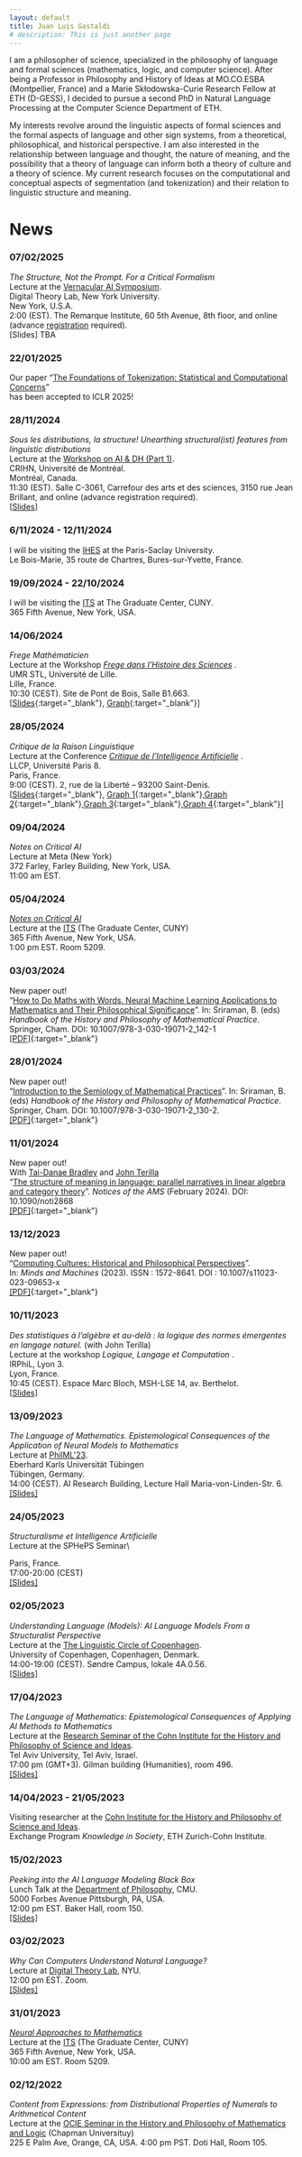 ```yaml
---
layout: default
title: Juan Luis Gastaldi
# description: This is just another page
---
```


<!-- <script src="{{ 'assets/js/random-color.js' }}"></script> -->

I am a philosopher of science, specialized in the philosophy of language and formal sciences (mathematics, logic, and computer science). After being a Professor in Philosophy and History of Ideas at MO.CO.ESBA (Montpellier, France) and a Marie Skłodowska-Curie Research Fellow at ETH (D-GESS), I decided to pursue a second PhD in Natural Language Processing at the Computer Science Department of ETH.

My interests revolve around the linguistic aspects of formal sciences and the formal aspects of language and other sign systems, from a theoretical, philosophical, and historical perspective. I am also interested in the relationship between language and thought, the nature of meaning, and the possibility that a theory of language can inform both a theory of culture and a theory of science. My current research focuses on the computational and conceptual aspects of segmentation (and tokenization) and their relation to linguistic structure and meaning.

<!-- I am a philosopher of science, specialized in the philosophy and history of formal knowledge (mathematics, logic, and computer science), philosophy of language and Natural Language Processing.

My research focuses on the formalization of meaning as a central problem of modern and contemporary science, determined by a complex articulation between logic, mathematics, linguistics, and computer science. Developing the principles of historical epistemology, I propose an understanding of the emergence and evolution of formal knowledge, from early 19th century mathematized logic to contemporary computer science, guided by the problematic constitution of a theory of formal languages at the intersection of natural and social sciences. More recently, I have focused on the technical, theoretical, and philosophical aspects of neural computational models of language, addressing each one of those dimensions through a renewal of the structuralist tradition. -->

# News

### 07/02/2025
*The Structure, Not the Prompt. For a Critical Formalism*\
Lecture at the [Vernacular AI Symposium](https://as.nyu.edu/research-centers/remarque/events/Spring-2025/vernacular-ai--2-day-symposium.html).\
Digital Theory Lab, New York University.\
New York, U.S.A.\
2:00 (EST). The Remarque Institute, 60 5th Avenue, 8th floor, and online (advance [registration](https://as.nyu.edu/research-centers/remarque/events/Spring-2025/vernacular-ai--2-day-symposium.html) required).\
[Slides] TBA

### 22/01/2025
Our paper “[The Foundations of Tokenization: Statistical and Computational Concerns](https://arxiv.org/abs/2407.11606)”\
has been accepted to ICLR 2025!

### 28/11/2024
*Sous les distributions, la structure! Unearthing structural(ist) features from linguistic distributions*\
Lecture at the [Workshop on AI & DH (Part 1)](https://www.crihn.org/nouvelles/2024/11/12/workshop-on-ai-dh-part-1/).\
CRIHN, Université de Montréal.\
Montréal, Canada.\
11:30 (EST). Salle C-3061, Carrefour des arts et des sciences, 3150 rue Jean Brillant, and online (advance registration required).\
[[Slides](assets/pdf/slides/gastaldi_241128_montreal.pdf)]

### 6/11/2024 - 12/11/2024
I will be visiting the [IHES](https://www.ihes.fr/en/) at the Paris-Saclay University.\
Le Bois-Marie, 35 route de Chartres, Bures-sur-Yvette, France.

### 19/09/2024 - 22/10/2024
I will be visiting the [ITS](https://itsatcuny.org) at The Graduate Center, CUNY.\
365 Fifth Avenue, New York, USA.

### 14/06/2024
*Frege Mathématicien*\
Lecture at the Workshop [*Frege dans l'Histoire des Sciences*](https://stl.univ-lille.fr/agenda/agenda/frege-dans-lhistoire-des-sciences-1) .\
UMR STL, Université de Lille.\
Lille, France.\
10:30 (CEST). Site de Pont de Bois, Salle B1.663.\
[[Slides](assets/pdf/slides/gastaldi_240614_lille.pdf){:target="_blank"}, [Graph](https://frege-habilitationsschrift.onrender.com){:target="_blank"}]

### 28/05/2024
*Critique de la Raison Linguistique*\
Lecture at the Conference [*Critique de l’Intelligence Artificielle*](https://llcp.univ-paris8.fr/colloque-international-critique-de-l-intelligence-artificielle-enjeux) .\
LLCP, Université Paris 8.\
Paris, France.\
9:00 (CEST). 2, rue de la Liberté – 93200 Saint-Denis.\
[[Slides](assets/pdf/slides/gastaldi_240528_paris8.pdf){:target="_blank"}, [Graph 1](assets/pdf/slides/C.html){:target="_blank"},[Graph 2](assets/pdf/slides/Cop.html){:target="_blank"},[Graph 3](assets/pdf/slides/C+Cop.html){:target="_blank"},[Graph 4](assets/pdf/slides/C_Cop.html){:target="_blank"}]

### 09/04/2024
*Notes on Critical AI*\
Lecture at Meta (New York)\
372 Farley, Farley Building, New York, USA.\
11:00 am EST.

### 05/04/2024
[*Notes on Critical AI*](https://itsatcuny.org/calendar/2024/4/5/critical-ai-with-juan-luis-gastaldi)\
Lecture at the [ITS](https://itsatcuny.org) (The Graduate Center, CUNY)\
365 Fifth Avenue, New York, USA.\
1:00 pm EST. Room 5209.

### 03/03/2024
New paper out!\
“[How to Do Maths with Words. Neural Machine Learning Applications to Mathematics and Their Philosophical Significance](https://link.springer.com/referenceworkentry/10.1007/978-3-030-19071-2_142-1)”. In: Sriraman, B. (eds) *Handbook of the History and Philosophy of Mathematical Practice*. Springer, Cham. DOI: 10.1007/978-3-030-19071-2_142-1\
[[PDF]](./assets/pdf/pubs/Gastaldi2023c_s.pdf){:target="_blank"}

### 28/01/2024
New paper out!\
“[Introduction to the Semiology of Mathematical Practices](https://link.springer.com/referenceworkentry/10.1007/978-3-030-19071-2_130-2)”.  In: Sriraman, B. (eds) *Handbook of the History and Philosophy of Mathematical Practice*. Springer, Cham. DOI: 10.1007/978-3-030-19071-2_130-2.\
[[PDF]](./assets/pdf/pubs/Gastaldi2023d_s.pdf){:target="_blank"}

### 11/01/2024
New paper out!\
With [Tai-Danae Bradley](https://www.math3ma.com/about) and [John Terilla](https://qcpages.qc.cuny.edu/~jterilla/)\
“[The structure of meaning in language: parallel narratives in linear algebra and category theory](https://www.ams.org/journals/notices/202402/noti2868/noti2868.html?adat=February%202024&trk=2868&galt=none&cat=feature&pdfissue=202402&pdffile=rnoti-p174.pdf)”. *Notices of the AMS* (February 2024). DOI: 10.1090/noti2868\
[[PDF]](./assets/pdf/pubs/BradleyGastaldiTerilla2023.pdf){:target="_blank"}

### 13/12/2023
New paper out!\
“[Computing Cultures: Historical and Philosophical Perspectives](https://link.springer.com/article/10.1007/s11023-023-09653-x)”. \
In: *Minds and Machines* (2023). ISSN : 1572-8641. DOI : 10.1007/s11023-023-09653-x\
[[PDF]](./assets/pdf/pubs/Gastaldi2023e.pdf){:target="_blank"}

### 10/11/2023
*Des statistiques à l’algèbre et au-delà : la logique des normes émergentes en langage naturel.* (with John Terilla)\
Lecture at the workshop *Logique, Langage et Computation* .\
IRPhiL, Lyon 3.\
Lyon, France.\
10:45 (CEST). Espace Marc Bloch, MSH-LSE 14, av. Berthelot.\
[[Slides]](./assets/pdf/slides/gastaldi_231110_lyon.pdf)

### 13/09/2023
*The Language of Mathematics. Epistemological Consequences of the Application of Neural Models to Mathematics*\
Lecture at [PhilML'23](https://sites.google.com/view/philml-tuebingen/program).\
Eberhard Karls Universität Tübingen\
Tübingen, Germany.\
14:00 (CEST). AI Research Building, Lecture Hall Maria-von-Linden-Str. 6.\
[[Slides]](./assets/pdf/slides/gastaldi_230913_philml.pdf)

### 24/05/2023
*Structuralisme et Intelligence Artificielle*\
Lecture at the SPHePS Seminar\
<!-- [The Linguistic Circle of Copenhagen](https://lingvistkredsen.ku.dk/kalender/foraar-2023/understanding-language/).\ -->
Paris, France.\
17:00-20:00 (CEST)\
[[Slides]](./assets/pdf/slides/gastaldi_230524_spheps.pdf)

### 02/05/2023
*Understanding Language (Models): AI Language Models From a Structuralist Perspective*\
Lecture at the [The Linguistic Circle of Copenhagen](https://lingvistkredsen.ku.dk/kalender/foraar-2023/understanding-language/).\
University of Copenhagen, Copenhagen, Denmark.\
14:00-19:00 (CEST). Søndre Campus, lokale 4A.0.56.\
[[Slides]](./assets/pdf/slides/gastaldi_230502_cph.pdf)

### 17/04/2023
*The Language of Mathematics: Epistemological Consequences of Applying AI Methods to Mathematics*\
Lecture at the [Research Seminar of the Cohn Institute for the History and Philosophy of Science and Ideas](https://humanities.tau.ac.il/cohn/news/research_seminar_17-4-2023).\
Tel Aviv University, Tel Aviv, Israel.\
17:00 pm (GMT+3). Gilman building (Humanities), room 496.\
[[Slides]](./assets/pdf/slides/gastaldi_170403_cohn.pdf)

### 14/04/2023 - 21/05/2023
Visiting researcher at the [Cohn Institute for the History and Philosophy of Science and Ideas](https://en-humanities.tau.ac.il/cohn).\
Exchange Program *Knowledge in Society*, ETH Zurich-Cohn Institute.

### 15/02/2023
*Peeking into the AI Language Modeling Black Box*\
Lunch Talk at the [Department of Philosophy](https://www.cmu.edu/dietrich/philosophy/), CMU.\
5000 Forbes Avenue Pittsburgh, PA, USA.\
12:00 pm EST. Baker Hall, room 150.\
[[Slides]](./assets/pdf/slides/gastaldi_230215_cmu.pdf)

### 03/02/2023
*Why Can Computers Understand Natural Language?*\
Lecture at [Digital Theory Lab](https://digitaltheorylab.org), NYU.\
12:00 pm EST. Zoom.\
[[Slides]](./assets/pdf/slides/gastaldi_230203_nyu.pdf)

### 31/01/2023
[*Neural Approaches to Mathematics*](https://itsatcuny.org/calendar/2023/1/30/its-tutorial-talk-juan-luis-gastaldi)\
Lecture at the [ITS](https://itsatcuny.org) (The Graduate Center, CUNY)\
365 Fifth Avenue, New York, USA.\
10:00 am EST. Room 5209.

### 02/12/2022
*Content from Expressions: from Distributional Properties of Numerals to Arithmetical Content*\
Lecture at the [OCIE Seminar in the History and Philosophy of Mathematics and Logic](https://faculty.ucr.edu/~reck/OCIE-Group.html) (Chapman Universituy)\
225 E Palm Ave, Orange, CA, USA.
4:00 pm PST. Doti Hall, Room 105.